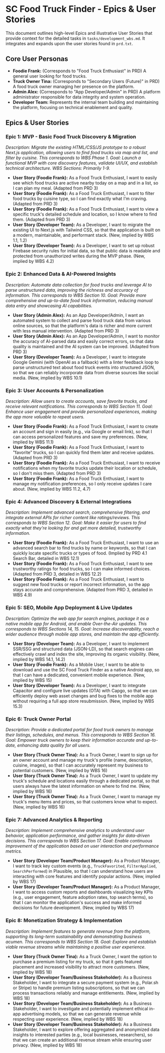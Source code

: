 # SC Food Truck Finder - Epics & User Stories

This document outlines high-level Epics and illustrative User Stories that provide context for the detailed tasks in `tasks/development_wbs.md`. It integrates and expands upon the user stories found in `prd.txt`.

## Core User Personas

*   **Foodie Frank:** (Corresponds to "Food Truck Enthusiast" in PRD) A general user looking for food trucks.
*   **Truck Owner Tina:** (Corresponds to "Secondary Users (Future)" in PRD) A food truck owner managing her presence on the platform.
*   **Admin Alex:** (Corresponds to "App Developer/Admin" in PRD) A platform administrator responsible for data integrity and system operation.
*   **Developer Team:** Represents the internal team building and maintaining the platform, focusing on technical enablement and quality.

## Epics & User Stories

### Epic 1: MVP - Basic Food Truck Discovery & Migration
*Description: Migrate the existing HTML/CSS/JS prototype to a robust Next.js application, allowing users to find food trucks via map and list, and filter by cuisine. This corresponds to WBS Phase 1.*
*Goal: Launch a functional MVP with core discovery features, validate UI/UX, and establish technical architecture.*
*WBS Sections: Primarily 1-9.*

*   **User Story (Foodie Frank):** As a Food Truck Enthusiast, I want to easily see which food trucks are active nearby today on a map and in a list, so I can plan my meal. (Adapted from PRD 3)
*   **User Story (Foodie Frank):** As a Food Truck Enthusiast, I want to filter food trucks by cuisine type, so I can find exactly what I'm craving. (Adapted from PRD 3)
*   **User Story (Foodie Frank):** As a Food Truck Enthusiast, I want to view a specific truck's detailed schedule and location, so I know where to find them. (Adapted from PRD 3)
*   **User Story (Developer Team):** As a Developer, I want to migrate the existing UI to Next.js with Tailwind CSS, so that the application is built on a modern, maintainable, and performant stack. (New, implied by WBS 1.1, 1.2)
*   **User Story (Developer Team):** As a Developer, I want to set up robust Firebase security rules for initial data, so that public data is readable and protected from unauthorized writes during the MVP phase. (New, implied by WBS 4.2)

### Epic 2: Enhanced Data & AI-Powered Insights
*Description: Automate data collection for food trucks and leverage AI to parse unstructured data, improving the richness and accuracy of information. This corresponds to WBS Section 10.*
*Goal: Provide more comprehensive and up-to-date food truck information, reducing manual data entry and showcasing AI capabilities.*

*   **User Story (Admin Alex):** As an App Developer/Admin, I want an automated system to collect and parse food truck data from various online sources, so that the platform's data is richer and more current with less manual intervention. (Adapted from PRD 3)
*   **User Story (Admin Alex):** As an App Developer/Admin, I want to monitor the accuracy of AI-parsed data and easily correct errors, so that data quality is maintained and the AI system can be improved. (Adapted from PRD 3)
*   **User Story (Developer Team):** As a Developer, I want to integrate Google Gemini (with OpenAI as a fallback) with a linter feedback loop to parse unstructured text about food truck events into structured JSON, so that we can reliably incorporate data from diverse sources like social media. (New, implied by WBS 10.1)

### Epic 3: User Accounts & Personalization
*Description: Allow users to create accounts, save favorite trucks, and receive relevant notifications. This corresponds to WBS Section 11.*
*Goal: Enhance user engagement and provide personalized experiences, making the app more valuable to repeat users.*

*   **User Story (Foodie Frank):** As a Food Truck Enthusiast, I want to create an account and sign in easily (e.g., via Google or email link), so that I can access personalized features and save my preferences. (New, implied by WBS 11.1)
*   **User Story (Foodie Frank):** As a Food Truck Enthusiast, I want to "favorite" trucks, so I can quickly find them later and receive updates. (Adapted from PRD 3)
*   **User Story (Foodie Frank):** As a Food Truck Enthusiast, I want to receive notifications when my favorite trucks update their location or schedule, so I don't miss them. (Adapted from PRD 3)
*   **User Story (Foodie Frank):** As a Food Truck Enthusiast, I want to manage my notification preferences, so I only receive updates I care about. (New, implied by WBS 11.2, 4.7)

### Epic 4: Advanced Discovery & External Integrations
*Description: Implement advanced search, comprehensive filtering, and integrate external APIs for richer content like ratings/reviews. This corresponds to WBS Section 12.*
*Goal: Make it easier for users to find exactly what they're looking for and get more detailed, trustworthy information.*

*   **User Story (Foodie Frank):** As a Food Truck Enthusiast, I want to use an advanced search bar to find trucks by name or keywords, so that I can quickly locate specific trucks or types of food. (Implied by PRD 4.1 Search Bar, detailed in WBS 12.1)
*   **User Story (Foodie Frank):** As a Food Truck Enthusiast, I want to see trustworthy ratings for food trucks, so I can make informed choices. (Adapted from PRD 3, detailed in WBS 12.2)
*   **User Story (Foodie Frank):** As a Food Truck Enthusiast, I want to suggest new food trucks or report incorrect information, so the app stays accurate and comprehensive. (Adapted from PRD 3, detailed in WBS 4.9)

### Epic 5: SEO, Mobile App Deployment & Live Updates
*Description: Optimize the web app for search engines, package it as a native mobile app for Android, and enable Over-the-Air updates. This corresponds to WBS Sections 14, 15.*
*Goal: Increase discoverability, reach a wider audience through mobile app stores, and maintain the app efficiently.*

*   **User Story (Developer Team):** As a Developer, I want to implement SSR/SSG and structured data (JSON-LD), so that search engines can effectively crawl and index the site, improving its organic visibility. (New, implied by WBS 14.1, 14.2)
*   **User Story (Foodie Frank):** As a Mobile User, I want to be able to download and use the SC Food Truck Finder as a native Android app, so that I can have a dedicated, convenient mobile experience. (New, implied by WBS 15)
*   **User Story (Developer Team):** As a Developer, I want to integrate Capacitor and configure live updates (OTA) with Capgo, so that we can efficiently deploy web asset changes and bug fixes to the mobile app without requiring a full app store resubmission. (New, implied by WBS 15.3)

### Epic 6: Truck Owner Portal
*Description: Provide a dedicated portal for food truck owners to manage their listings, schedules, and menus. This corresponds to WBS Section 16.*
*Goal: Empower truck owners to keep their information accurate and up-to-date, enhancing data quality for all users.*

*   **User Story (Truck Owner Tina):** As a Truck Owner, I want to sign up for an owner account and manage my truck's profile (name, description, cuisine, images), so that I can accurately represent my business to potential customers. (New, implied by WBS 16)
*   **User Story (Truck Owner Tina):** As a Truck Owner, I want to update my truck's schedule and locations easily through a dedicated portal, so that users always have the latest information on where to find me. (New, implied by WBS 16)
*   **User Story (Truck Owner Tina):** As a Truck Owner, I want to manage my truck's menu items and prices, so that customers know what to expect. (New, implied by WBS 16)

### Epic 7: Advanced Analytics & Reporting
*Description: Implement comprehensive analytics to understand user behavior, application performance, and gather insights for data-driven decisions. This corresponds to WBS Section 17.*
*Goal: Enable continuous improvement of the application based on user interaction and performance metrics.*

*   **User Story (Developer Team/Product Manager):** As a Product Manager, I want to track key custom events (e.g., `TruckFavorited`, `FilterApplied`, `SearchPerformed`) in Plausible, so that I can understand how users are interacting with core features and identify popular actions. (New, implied by WBS 17)
*   **User Story (Developer Team/Product Manager):** As a Product Manager, I want to access custom reports and dashboards visualizing key KPIs (e.g., user engagement, feature adoption rates, top search terms), so that I can monitor the application's success and make informed decisions for future development. (New, implied by WBS 17)

### Epic 8: Monetization Strategy & Implementation
*Description: Implement features to generate revenue from the platform, supporting its long-term sustainability and demonstrating business acumen. This corresponds to WBS Section 18.*
*Goal: Explore and establish viable revenue streams while maintaining a positive user experience.*

*   **User Story (Truck Owner Tina):** As a Truck Owner, I want the option to purchase a premium listing for my truck, so that it gets featured placement and increased visibility to attract more customers. (New, implied by WBS 18)
*   **User Story (Developer Team/Business Stakeholder):** As a Business Stakeholder, I want to integrate a secure payment system (e.g., Polar.sh or Stripe) to handle premium listing subscriptions, so that we can process transactions reliably and manage entitlements. (New, implied by WBS 18)
*   **User Story (Developer Team/Business Stakeholder):** As a Business Stakeholder, I want to investigate and potentially implement ethical in-app advertising models, so that we can generate revenue while respecting user experience. (New, implied by WBS 18)
*   **User Story (Developer Team/Business Stakeholder):** As a Business Stakeholder, I want to explore offering aggregated and anonymized data insights to interested parties (e.g., local businesses, researchers), so that we can create an additional revenue stream while ensuring user privacy. (New, implied by WBS 18)
